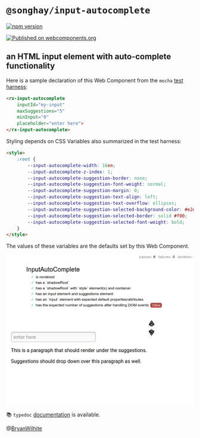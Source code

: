# `@songhay/input-autocomplete`

[![npm version](https://badge.fury.io/js/%40songhay%2Finput-autocomplete.svg)](https://badge.fury.io/js/%40songhay%2Finput-autocomplete)

[![Published on webcomponents.org](https://img.shields.io/badge/webcomponents.org-published-blue.svg)](https://www.webcomponents.org/element/owner/my-element)

## an HTML input element with auto-complete functionality

Here is a sample declaration of this Web Component from the `mocha` [test harness](./__tests__/index.html):

```html
<rx-input-autocomplete
    inputId="my-input"
    maxSuggestions="5"
    minInput="0"
    placeholder="enter here">
</rx-input-autocomplete>
```

Styling depends on CSS Variables also summarized in the test harness:

```html
<style>
    :root {
        --input-autocomplete-width: 16em;
        --input-autocomplete-z-index: 1;
        --input-autocomplete-suggestion-border: none;
        --input-autocomplete-suggestion-font-weight: normal;
        --input-autocomplete-suggestion-margin: 0;
        --input-autocomplete-suggestion-text-align: left;
        --input-autocomplete-suggestion-text-overflow: ellipses;
        --input-autocomplete-suggestion-selected-background-color: #e2e2e2;
        --input-autocomplete-suggestion-selected-border: solid #f00;
        --input-autocomplete-suggestion-selected-font-weight: bold;
    }
</style>
```

The values of these variables are the defaults set by this Web Component.

![component animated demo](../../docs/images/input-autocomplete.peek.gif)

📚 `typedoc` [documentation](https://bryanwilhite.github.io/songhay-web-components/input-autocomplete/) is available.

@[BryanWilhite](https://twitter.com/BryanWilhite)
